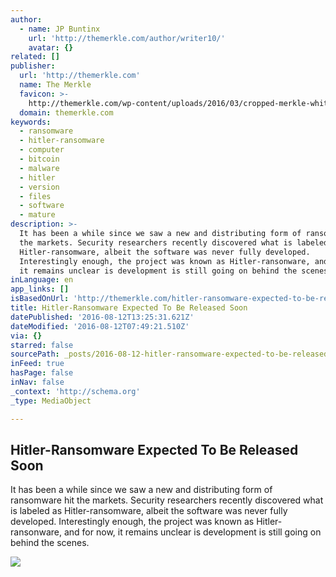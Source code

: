 ```yaml
---
author:
  - name: JP Buntinx
    url: 'http://themerkle.com/author/writer10/'
    avatar: {}
related: []
publisher:
  url: 'http://themerkle.com'
  name: The Merkle
  favicon: >-
    http://themerkle.com/wp-content/uploads/2016/03/cropped-merkle-white-1-192x192.png
  domain: themerkle.com
keywords:
  - ransomware
  - hitler-ransomware
  - computer
  - bitcoin
  - malware
  - hitler
  - version
  - files
  - software
  - mature
description: >-
  It has been a while since we saw a new and distributing form of ransomware hit
  the markets. Security researchers recently discovered what is labeled as
  Hitler-ransomware, albeit the software was never fully developed.
  Interestingly enough, the project was known as Hitler-ransonware, and for now,
  it remains unclear is development is still going on behind the scenes.
inLanguage: en
app_links: []
isBasedOnUrl: 'http://themerkle.com/hitler-ransomware-expected-to-be-released-soon/'
title: Hitler-Ransomware Expected To Be Released Soon
datePublished: '2016-08-12T13:25:31.621Z'
dateModified: '2016-08-12T07:49:21.510Z'
via: {}
starred: false
sourcePath: _posts/2016-08-12-hitler-ransomware-expected-to-be-released-soon.md
inFeed: true
hasPage: false
inNav: false
_context: 'http://schema.org'
_type: MediaObject

---
```

<article style=""><h1>Hitler-Ransomware Expected To Be Released Soon</h1><p>It has been a while since we saw a new and distributing form of ransomware hit the markets. Security researchers recently discovered what is labeled as Hitler-ransomware, albeit the software was never fully developed. Interestingly enough, the project was known as Hitler-ransonware, and for now, it remains unclear is development is still going on behind the scenes.</p><img src="http://themerkle.com/wp-content/uploads/2016/08/shutterstock_404293927.jpg" /></article>